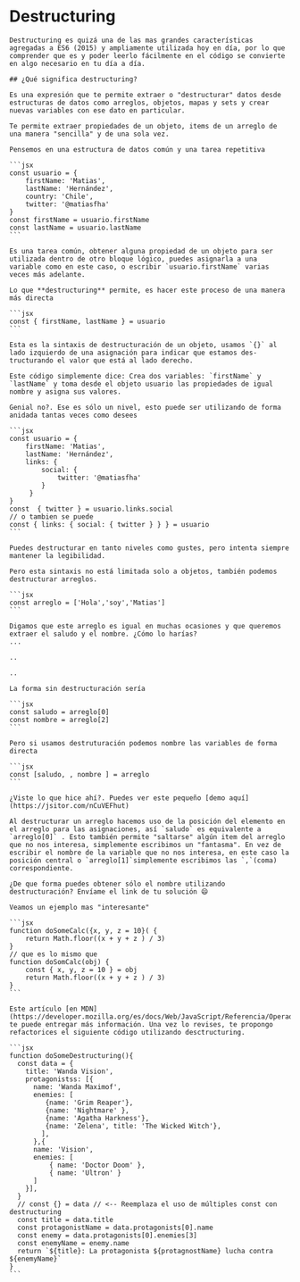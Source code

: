  # Destructuring

    Destructuring es quizá una de las mas grandes características agregadas a ES6 (2015) y ampliamente utilizada hoy en día, por lo que comprender que es y poder leerlo fácilmente en el código se convierte en algo necesario en tu día a día.

    ## ¿Qué significa destructuring?

    Es una expresión que te permite extraer o "destructurar" datos desde estructuras de datos como arreglos, objetos, mapas y sets y crear nuevas variables con ese dato en particular.

    Te permite extraer propiedades de un objeto, items de un arreglo de una manera "sencilla" y de una sola vez.

    Pensemos en una estructura de datos común y una tarea repetitiva

    ```jsx
    const usuario = {
        firstName: 'Matias',
        lastName: 'Hernández',
        country: 'Chile',
        twitter: '@matiasfha'
    }
    const firstName = usuario.firstName
    const lastName = usuario.lastName
    ```

    Es una tarea común, obtener alguna propiedad de un objeto para ser utilizada dentro de otro bloque lógico, puedes asignarla a una variable como en este caso, o escribir `usuario.firstName` varias veces más adelante.

    Lo que **destructuring** permite, es hacer este proceso de una manera más directa

    ```jsx
    const { firstName, lastName } = usuario
    ```

    Esta es la sintaxis de destructuración de un objeto, usamos `{}` al lado izquierdo de una asignación para indicar que estamos des-tructurando el valor que está al lado derecho.

    Este código simplemente dice: Crea dos variables: `firstName` y `lastName` y toma desde el objeto usuario las propiedades de igual nombre y asigna sus valores.

    Genial no?. Ese es sólo un nivel, esto puede ser utilizando de forma anidada tantas veces como desees

    ```jsx
    const usuario = {
        firstName: 'Matias',
        lastName: 'Hernández',
        links: {
            social: {
                twitter: '@matiasfha'
            }
         }
    }
    const  { twitter } = usuario.links.social 
    // o tambien se puede
    const { links: { social: { twitter } } } = usuario
    ```

    Puedes destructurar en tanto niveles como gustes, pero intenta siempre mantener la legibilidad.

    Pero esta sintaxis no está limitada solo a objetos, también podemos destructurar arreglos.

    ```jsx
    const arreglo = ['Hola','soy','Matias']
    ```

    Digamos que este arreglo es igual en muchas ocasiones y que queremos extraer el saludo y el nombre. ¿Cómo lo harías?
    ...

    ..

    ..

    La forma sin destructuración sería

    ```jsx
    const saludo = arreglo[0]
    const nombre = arreglo[2]
    ```

    Pero si usamos destruturación podemos nombre las variables de forma directa

    ```jsx
    const [saludo, , nombre ] = arreglo
    ```

    ¿Viste lo que hice ahí?. Puedes ver este pequeño [demo aquí](https://jsitor.com/nCuVEFhut)

    Al destructurar un arreglo hacemos uso de la posición del elemento en el arreglo para las asignaciones, así `saludo` es equivalente a `arreglo[0]` . Esto también permite "saltarse" algún item del arreglo que no nos interesa, simplemente escribimos un "fantasma". En vez de escribir el nombre de la variable que no nos interesa, en este caso la posición central o `arreglo[1]`simplemente escribimos las `,`(coma) correspondiente.

    ¿De que forma puedes obtener sólo el nombre utilizando destructuración? Envíame el link de tu solución 😄

    Veamos un ejemplo mas "interesante"

    ```jsx
    function doSomeCalc({x, y, z = 10}( {
        return Math.floor((x + y + z ) / 3)
    }
    // que es lo mismo que
    function doSomCalc(obj) {
        const { x, y, z = 10 } = obj
        return Math.floor((x + y + z ) / 3)
    }
    ```

    Este artículo [en MDN](https://developer.mozilla.org/es/docs/Web/JavaScript/Referencia/Operadores/Destructuring_assignment) te puede entregar más información. Una vez lo revises, te propongo refactorices el siguiente código utilizando desctructuring.

    ```jsx
    function doSomeDestructuring(){
      const data = {
        title: 'Wanda Vision',
        protagonistss: [{
          name: 'Wanda Maximof',
          enemies: [
             {name: 'Grim Reaper'},
             {name: 'Nightmare' },
             {name: 'Agatha Harkness'},
             {name: 'Zelena', title: 'The Wicked Witch'},
    	    ],
    	  },{
          name: 'Vision',
          enemies: [
              { name: 'Doctor Doom' },
              { name: 'Ultron' }
          ]
        }],
      }
      // const {} = data // <-- Reemplaza el uso de múltiples const con destructuring
      const title = data.title
      const protagonistName = data.protagonists[0].name
      const enemy = data.protagonists[0].enemies[3]
      const enemyName = enemy.name
      return `${title}: La protagonista ${protagnostName} lucha contra ${enemyName}`
    }
    ```
